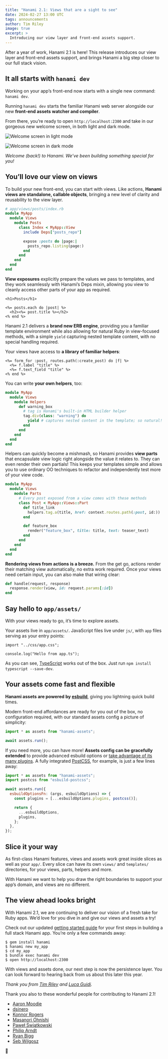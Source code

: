 ```yaml
---
title: "Hanami 2.1: Views that are a sight to see"
date: 2024-02-27 13:00 UTC
tags: announcements
author: Tim Riley
image: true
excerpt: >
  Introducing our view layer and front-end assets support.
---
```


After a year of work, Hanami 2.1 is here! This release introduces our view layer and front-end assets support, and brings Hanami a big step closer to our full stack vision.

## It all starts with `hanami dev`

Working on your app’s front-end now starts with a single new command: `hanami dev`.

Running `hanami dev` starts the familiar Hanami web server alongside our new **front-end assets watcher and compiler**.

From there, you’re ready to open `http://localhost:2300` and take in our gorgeous new welcome screen, in both light and dark mode.

![Welcome screen in light mode](/blog/2023/11/14/hanami-210/welcome-light.png)

![Welcome screen in dark mode](/blog/2023/11/14/hanami-210/welcome-dark.png)

_Welcome (back!) to Hanami. We’ve been building something special for you!_

## You’ll love our view on views

To build your new front-end, you can start with views. Like actions, **Hanami views are standalone, callable objects**, bringing a new level of clarity and reusability to the view layer.

```ruby
# app/views/posts/index.rb
module MyApp
  module Views
    module Posts
      class Index < MyApp::View
        include Deps["posts_repo"]

        expose :posts do |page:|
          posts_repo.listing(page:)
        end
      end
    end
  end
end
```

**View exposures** explicitly prepare the values we pass to templates, and they work seamlessly with Hanami’s Deps mixin, allowing you view to cleanly access other parts of your app as required.

```
<h1>Posts</h1>

<%= posts.each do |post| %>
  <h2><%= post.title %></h2>
<% end %>
```

Hanami 2.1 delivers a **brand new ERB engine**, providing you a familiar template environment while also allowing for natural Ruby in view-focused methods, with a simple `yield` capturing nested template content, with no special handling required.

Your views have access to **a library of familiar helpers**:

```erb
<%= form_for :post, routes.path(:create_post) do |f| %>
  <%= f.label "title" %>
  <%= f.text_field "title" %>
<% end %>
```

You can write **your own helpers**, too:

```ruby
module MyApp
  module Views
    module Helpers
      def warning_box
        # tag is Hanami's built-in HTML builder helper
        tag.div(class: "warning") do
          yield # captures nested content in the template; so natural!
        end
      end
    end
  end
end
```

Helpers can quickly become a mishmash, so Hanami provides **view parts** that encapsulate view logic right alongside the value it relates to. They can even render their own partials! This keeps your templates simple and allows you to use ordinary OO techniques to refactor and independently test more of your view code.

```ruby
module MyApp
  module Views
    module Parts
      # Every post exposed from a view comes with these methods
      class Post < MyApp::Views::Part
        def title_link
          helpers.tag.a(title, href: context.routes.path(:post, id:))
        end

        def feature_box
          render("feature_box", title: title, text: teaser_text)
        end
      end
    end
  end
end
```

**Rendering views from actions is a breeze.** From the get go, actions render their matching view automatically, no extra work required. Once your views need certain input, you can also make that wiring clear:

```ruby
def handle(request, response)
  response.render(view, id: request.params[:id])
end
```

## Say hello to `app/assets/`

With your views ready to go, it’s time to explore assets.

Your assets live in `app/assets/`. JavaScript files live under `js/`, with `app` files serving as your entry points:

```
import "../css/app.css";

console.log("Hello from app.ts");
```

As you can see, [TypeScript](https://www.typescriptlang.org) works out of the box. Just run `npm install typescript --save-dev`.

## Your assets come fast and flexible

**Hanami assets are powered by [esbuild](https://esbuild.github.io)**, giving you lightning quick build times.

Modern front-end affordances are ready for you out of the box, no configuration required, with our standard assets config a picture of simplicity:

```js
import * as assets from "hanami-assets";

await assets.run();
```

If you need more, you can have more! **Assets config can be gracefully extended** to provide advanced esbuild options or [take advantage of its many plugins](https://github.com/esbuild/community-plugins). A fully integrated [PostCSS](https://postcss.org), for example, is just a few lines away:

```js
import * as assets from "hanami-assets";
import postcss from "esbuild-postcss";

await assets.run({
  esbuildOptionsFn: (args, esbuildOptions) => {
    const plugins = [...esbuildOptions.plugins, postcss()];

    return {
      ...esbuildOptions,
      plugins,
    };
  },
});
```

## Slice it your way

As first-class Hanami features, views and assets work great inside slices as well as your `app/`. Every slice can have its own `views/` and `templates/` directories, for your views, parts, helpers and more.

With Hanami we want to help you draw the right boundaries to support your app’s domain, and views are no different.

## The view ahead looks bright

With Hanami 2.1, we are continuing to deliver our vision of a fresh take for Ruby apps. We’d love for you dive in and give our views and assets a try!

Check out our updated [getting started guide](https://guides.hanamirb.org/v2.1/introduction/getting-started/) for your first steps in building a full stack Hanami app. You’re only a few commands away:

```shell
$ gem install hanami
$ hanami new my_app
$ cd my_app
$ bundle exec hanami dev
$ open http://localhost:2300
```

With views and assets done, our next step is now the persistence layer. You can look forward to hearing back from us about this later this year.

_Thank you from [Tim Riley](https://github.com/timriley) and [Luca Guidi](https://github.com/jodosha)._

Thank you also to these wonderful people for contributing to Hanami 2.1!

- [Aaron Moodie](https://github.com/aaronmoodie)
- [dsinero](https://github.com/dsinero)
- [Konnor Rogers](https://github.com/KonnorRogers)
- [Masanori Ohnishi](https://github.com/MasanoriOnishi)
- [Paweł Świątkowski](https://github.com/katafrakt)
- [Philip Arndt](https://github.com/parndt)
- [Ryan Bigg](https://github.com/radar)
- [Seb Wilgosz](https://github.com/swilgosz)

🌸
